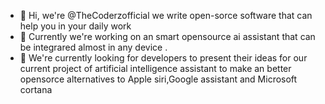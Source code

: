 - 👋 Hi, we're @TheCoderzofficial we write open-sorce software that can help you in your daily work
- 👀 Currently we're working on an smart opensource ai assistant that can be integrared almost in any device .
- 💞️ We're currently looking for developers to present their ideas for our current project of artificial intelligence assistant to make an better opensorce alternatives to Apple siri,Google assistant and Microsoft cortana


<!---
website https://thecoderz.co.in
--->
